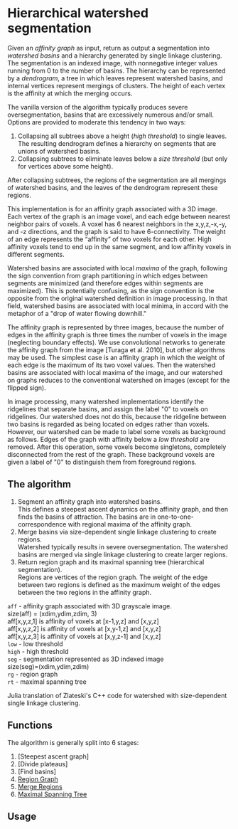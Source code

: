 Hierarchical watershed segmentation
=======
Given an *affinity graph* as input, return as output a segmentation into *watershed basins* and a hierarchy generated by single linkage clustering. The segmentation is an indexed image, with nonnegative integer values running from 0 to the number of basins. The hierarchy can be represented by a *dendrogram*,  a tree in which leaves represent watershed basins, and internal vertices represent mergings of clusters. The height of each vertex is the affinity at which the merging occurs. 

The vanilla version of the algorithm typically produces severe oversegmentation, basins that are excessively numerous and/or small. Options are provided to moderate this tendency in two ways:

1. Collapsing all subtrees above a height (*high threshold*) to single leaves. The resulting dendrogram defines a hierarchy on segments that are unions of watershed basins.
2. Collapsing subtrees to eliminate leaves below a *size threshold* (but only for vertices above some height).

After collapsing subtrees, the regions of the segmentation are all mergings of watershed basins, and the leaves of the dendrogram represent these regions. 

This implementation is for an affinity graph associated with a 3D image. Each vertex of the graph is an image voxel, and each edge between nearest neighbor pairs of voxels. A voxel has 6 nearest neighbors in the x,y,z,-x,-y, and -z directions, and the graph is said to have 6-connectivity.  The weight of an edge represents the “affinity” of two voxels for each other.  High affinity voxels tend to end up in the same segment, and low affinity voxels in different segments. 

Watershed basins are associated with local *maxima* of the graph, following the sign convention from graph partitioning in which edges between segments are minimized (and therefore edges within segments are maximized). This is potentially confusing, as the sign convention is the opposite from the original watershed definition in image processing.  In that field, watershed basins are associated with local minima, in accord with the metaphor of a "drop of water flowing downhill."

The affinity graph is represented by three images, because the number of edges in the affinity graph is three times the number of voxels in the image (neglecting boundary effects).  We use convolutional networks to generate the affinity graph from the image [Turaga et al. 2010], but other algorithms may be used.  The simplest case is an affinity graph in which the weight of each edge is the maximum of its two voxel values. Then the watershed basins are associated with local maxima of the image, and our watershed on graphs reduces to the conventional watershed on images (except for the flipped sign).

In image processing, many watershed implementations identify the ridgelines that separate basins, and assign the label "0" to voxels on ridgelines.  Our watershed does not do this, because the ridgeline between two basins is regarded as being located on edges rather than voxels. However, our watershed can be made to label some voxels as background as follows.  Edges of the graph with affinity below a *low threshold* are removed. After this operation, some voxels become singletons, completely disconnected from the rest of the graph. These background voxels are given a label of "0" to distinguish them from foreground regions.

The algorithm
-------

1. Segment an affinity graph into watershed basins.  
   This defines a steepest ascent dynamics on the affinity graph, and then finds the basins of attraction. The basins are in one-to-one-correspondence with regional maxima of the affinity graph.
2. Merge basins via size-dependent single linkage clustering to create regions.  
Watershed typically results in severe oversegmentation. The watershed basins are merged via single linkage clustering to create larger regions.
3. Return region graph and its maximal spanning tree (hierarchical segmentation).  
Regions are vertices of the region graph. The weight of the edge between two regions is defined as the maximum weight of the edges between the two regions in the affinity graph.

`aff` - affinity graph associated with 3D grayscale image.  
    size(aff) = (xdim,ydim,zdim, 3)  
    aff[x,y,z,1] is affinity of voxels at [x-1,y,z] and [x,y,z]  
    aff[x,y,z,2] is affinity of voxels at [x,y-1,z] and [x,y,z]  
    aff[x,y,z,3] is affinity of voxels at [x,y,z-1] and [x,y,z]  
`low` - low threshold  
`high` - high threshold  
`seg` - segmentation represented as 3D indexed image  
    size(seg)=(xdim,ydim,zdim)  
`rg` - region graph  
`rt` - maximal spanning tree
       
Julia translation of Zlateski's C++ code for watershed with size-dependent single linkage clustering.


Functions
------------

The algorithm is generally split into 6 stages:

1. [Steepest ascent graph]
1. [Divide plateaus]
1. [Find basins]
1. [Region Graph](#region-graph)
1. [Merge Regions](#merge-regions)
1. [Maximal Spanning Tree](#maximal-spanning-tree)

Usage
------------
